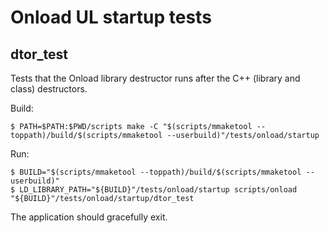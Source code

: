 # Onload UL startup tests

## dtor\_test

Tests that the Onload library destructor runs after the C++ (library and class) destructors.

Build:

```
$ PATH=$PATH:$PWD/scripts make -C "$(scripts/mmaketool --toppath)/build/$(scripts/mmaketool --userbuild)"/tests/onload/startup
```

Run:
```
$ BUILD="$(scripts/mmaketool --toppath)/build/$(scripts/mmaketool --userbuild)"
$ LD_LIBRARY_PATH="${BUILD}"/tests/onload/startup scripts/onload "${BUILD}"/tests/onload/startup/dtor_test
```

The application should gracefully exit.

